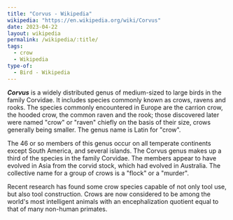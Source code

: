 ```yaml
---
title: "Corvus - Wikipedia"
wikipedia: "https://en.wikipedia.org/wiki/Corvus"
date: 2023-04-22
layout: wikipedia
permalink: /wikipedia/:title/
tags:
  - crow
  - Wikipedia
type-of:
  - Bird - Wikipedia
---
```

***Corvus*** is a widely distributed genus of medium-sized to large birds in the family Corvidae. It includes species commonly known as crows, ravens and rooks. The species commonly encountered in Europe are the carrion crow, the hooded crow, the common raven and the rook; those discovered later were named "crow" or "raven" chiefly on the basis of their size, crows generally being smaller. The genus name is Latin for "crow".

The 46 or so members of this genus occur on all temperate continents except South America, and several islands. The Corvus genus makes up a third of the species in the family Corvidae. The members appear to have evolved in Asia from the corvid stock, which had evolved in Australia. The collective name for a group of crows is a "flock" or a "murder".

Recent research has found some crow species capable of not only tool use, but also tool construction. Crows are now considered to be among the world's most intelligent animals with an encephalization quotient equal to that of many non-human primates.